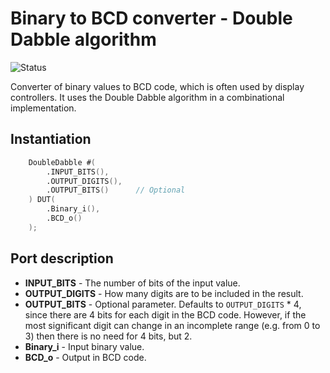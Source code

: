 # Binary to BCD converter - Double Dabble algorithm

![Status](https://img.shields.io/badge/STATUS-READY-green.svg)

Converter of binary values to BCD code, which is often used by display controllers. It uses the Double Dabble algorithm in a combinational implementation.

## Instantiation

```verilog
	DoubleDabble #(
		.INPUT_BITS(),
		.OUTPUT_DIGITS(),
		.OUTPUT_BITS()      // Optional
	) DUT(
		.Binary_i(),
		.BCD_o()
	);
```

## Port description

+ **INPUT_BITS** - The number of bits of the input value.
+ **OUTPUT_DIGITS** - How many digits are to be included in the result. 
+ **OUTPUT_BITS** - Optional parameter. Defaults to `OUTPUT_DIGITS` * 4, since there are 4 bits for each digit in the BCD code. However, if the most significant digit can change in an incomplete range (e.g. from 0 to 3) then there is no need for 4 bits, but 2.
+ **Binary_i** - Input binary value.
+ **BCD_o** - Output in BCD code.

